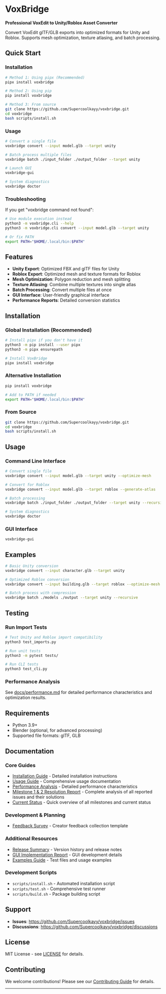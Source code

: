 # VoxBridge

**Professional VoxEdit to Unity/Roblox Asset Converter**

Convert VoxEdit glTF/GLB exports into optimized formats for Unity and Roblox. Supports mesh optimization, texture atlasing, and batch processing.

## Quick Start

### Installation

```bash
# Method 1: Using pipx (Recommended)
pipx install voxbridge

# Method 2: Using pip
pip install voxbridge

# Method 3: From source
git clone https://github.com/Supercoolkayy/voxbridge.git
cd voxbridge
bash scripts/install.sh
```

### Usage

```bash
# Convert a single file
voxbridge convert --input model.glb --target unity

# Batch process multiple files
voxbridge batch ./input_folder ./output_folder --target unity

# Launch GUI
voxbridge-gui

# System diagnostics
voxbridge doctor
```

### Troubleshooting

If you get "voxbridge command not found":

```bash
# Use module execution instead
python3 -m voxbridge.cli --help
python3 -m voxbridge.cli convert --input model.glb --target unity

# Or fix PATH
export PATH="$HOME/.local/bin:$PATH"
```

## Features

- **Unity Export**: Optimized FBX and glTF files for Unity
- **Roblox Export**: Optimized mesh and texture formats for Roblox
- **Mesh Optimization**: Polygon reduction and mesh splitting
- **Texture Atlasing**: Combine multiple textures into single atlas
- **Batch Processing**: Convert multiple files at once
- **GUI Interface**: User-friendly graphical interface
- **Performance Reports**: Detailed conversion statistics

## Installation

### Global Installation (Recommended)

```bash
# Install pipx if you don't have it
python3 -m pip install --user pipx
python3 -m pipx ensurepath

# Install VoxBridge
pipx install voxbridge
```

### Alternative Installation

```bash
pip install voxbridge

# Add to PATH if needed
export PATH="$HOME/.local/bin:$PATH"
```

### From Source

```bash
git clone https://github.com/Supercoolkayy/voxbridge.git
cd voxbridge
bash scripts/install.sh
```

## Usage

### Command Line Interface

```bash
# Convert single file
voxbridge convert --input model.glb --target unity --optimize-mesh

# Convert for Roblox
voxbridge convert --input model.glb --target roblox --generate-atlas

# Batch processing
voxbridge batch ./input_folder ./output_folder --target unity --recursive

# System diagnostics
voxbridge doctor
```

### GUI Interface

```bash
voxbridge-gui
```

## Examples

```bash
# Basic Unity conversion
voxbridge convert --input character.glb --target unity

# Optimized Roblox conversion
voxbridge convert --input building.glb --target roblox --optimize-mesh --generate-atlas

# Batch process with compression
voxbridge batch ./models ./output --target unity --recursive
```

## Testing

### Run Import Tests

```bash
# Test Unity and Roblox import compatibility
python3 test_imports.py

# Run unit tests
python3 -m pytest tests/

# Run CLI tests
python3 test_cli.py
```

### Performance Analysis

See [docs/performance.md](docs/performance.md) for detailed performance characteristics and optimization results.

## Requirements

- Python 3.9+
- Blender (optional, for advanced processing)
- Supported file formats: glTF, GLB

## Documentation

### Core Guides

- [Installation Guide](docs/installation.md) - Detailed installation instructions
- [Usage Guide](docs/usage.md) - Comprehensive usage documentation
- [Performance Analysis](docs/performance.md) - Detailed performance characteristics
- [Milestone 1 & 2 Resolution Report](docs/MILESTONE_1_2_RESOLUTION_REPORT.md) - Complete analysis of all reported issues and their solutions
- [Current Status](docs/CURRENT_STATUS.md) - Quick overview of all milestones and current status

### Development & Planning

- [Feedback Survey](docs/feedback-survey.md) - Creator feedback collection template

### Additional Resources

- [Release Summary](RELEASE_SUMMARY.md) - Version history and release notes
- [GUI Implementation Report](GUI_IMPLEMENTATION_REPORT.md) - GUI development details
- [Examples Guide](examples/README.md) - Test files and usage examples

### Development Scripts

- `scripts/install.sh` - Automated installation script
- `scripts/test.sh` - Comprehensive test runner
- `scripts/build.sh` - Package building script

## Support

- **Issues**: https://github.com/Supercoolkayy/voxbridge/issues
- **Discussions**: https://github.com/Supercoolkayy/voxbridge/discussions

## License

MIT License - see [LICENSE](LICENSE) for details.

## Contributing

We welcome contributions! Please see our [Contributing Guide](CONTRIBUTING.md) for details.

---
